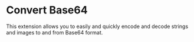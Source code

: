 # Convert Base64

This extension allows you to easily and quickly encode and decode strings and images to and from Base64 format.
